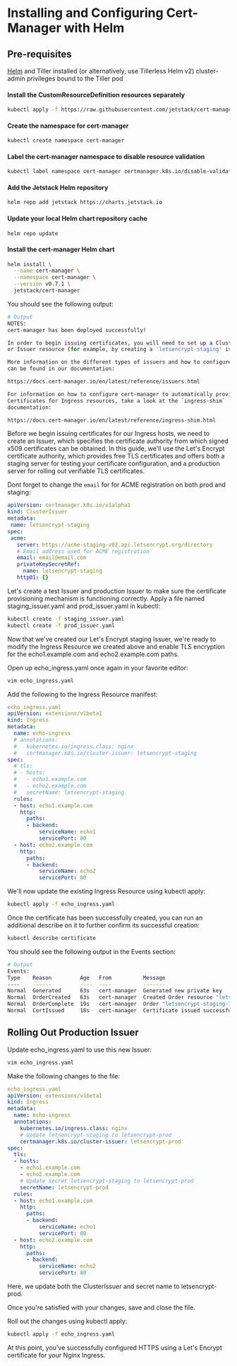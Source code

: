 # Installing and Configuring Cert-Manager with Helm

## Pre-requisites
[Helm]() and Tiller installed (or alternatively, use Tillerless Helm v2)
cluster-admin privileges bound to the Tiller pod

#### Install the CustomResourceDefinition resources separately
```bash
kubectl apply -f https://raw.githubusercontent.com/jetstack/cert-manager/release-0.7/deploy/manifests/00-crds.yaml
```

#### Create the namespace for cert-manager
```bash
kubectl create namespace cert-manager
```

#### Label the cert-manager namespace to disable resource validation
```bash
kubectl label namespace cert-manager certmanager.k8s.io/disable-validation=true
```

#### Add the Jetstack Helm repository
```bash
helm repo add jetstack https://charts.jetstack.io
```

#### Update your local Helm chart repository cache
```bash
helm repo update
```

#### Install the cert-manager Helm chart
```bash
helm install \
  --name cert-manager \
  --namespace cert-manager \
  --version v0.7.1 \
  jetstack/cert-manager
```
You should see the following output:
```bash
# Output
NOTES:
cert-manager has been deployed successfully!

In order to begin issuing certificates, you will need to set up a ClusterIssuer
or Issuer resource (for example, by creating a 'letsencrypt-staging' issuer).

More information on the different types of issuers and how to configure them
can be found in our documentation:

https://docs.cert-manager.io/en/latest/reference/issuers.html

For information on how to configure cert-manager to automatically provision
Certificates for Ingress resources, take a look at the `ingress-shim`
documentation:

https://docs.cert-manager.io/en/latest/reference/ingress-shim.html
```

Before we begin issuing certificates for our Ingress hosts, we need to create an Issuer, which specifies the certificate authority from which signed x509 certificates can be obtained. In this guide, we'll use the Let's Encrypt certificate authority, which provides free TLS certificates and offers both a staging server for testing your certificate configuration, and a production server for rolling out verifiable TLS certificates.

Dont forget to change the `email` for for ACME registration on both prod and staging:

```yaml
apiVersion: certmanager.k8s.io/v1alpha1
kind: ClusterIssuer
metadata:
 name: letsencrypt-staging
spec:
 acme:
   server: https://acme-staging-v02.api.letsencrypt.org/directory
   # Email address used for ACME registration
   email: email@email.com
   privateKeySecretRef:
     name: letsencrypt-staging
   http01: {}
```

Let's create a test Issuer  and production Issuer to make sure the certificate provisioning mechanism is functioning correctly. Apply a file named staging_issuer.yaml and prod_issuer.yaml in kubectl:
```bash
kubectl create -f staging_issuer.yaml
kubectl create -f prod_issuer.yaml
```


Now that we've created our Let's Encrypt staging Issuer, we're ready to modify the Ingress Resource we created above and enable TLS encryption for the echo1.example.com and echo2.example.com paths.

Open up echo_ingress.yaml once again in your favorite editor:
```bash
vim echo_ingress.yaml
```

Add the following to the Ingress Resource manifest:
```yaml
echo_ingress.yaml
apiVersion: extensions/v1beta1
kind: Ingress
metadata:
  name: echo-ingress
  # annotations:  
  #   kubernetes.io/ingress.class: nginx
  #   certmanager.k8s.io/cluster-issuer: letsencrypt-staging
spec:
  # tls:
  # - hosts:
  #   - echo1.example.com
  #   - echo2.example.com
  #   secretName: letsencrypt-staging
  rules:
  - host: echo1.example.com
    http:
      paths:
      - backend:
          serviceName: echo1
          servicePort: 80
  - host: echo2.example.com
    http:
      paths:
      - backend:
          serviceName: echo2
          servicePort: 80
```

We'll now update the existing Ingress Resource using kubectl apply:
```bash
kubectl apply -f echo_ingress.yaml
```


Once the certificate has been successfully created, you can run an additional describe on it to further confirm its successful creation:
```bash
kubectl describe certificate
```

You should see the following output in the Events section:
```bash
# Output
Events:
Type    Reason         Age   From          Message
----    ------         ----  ----          -------
Normal  Generated      63s   cert-manager  Generated new private key
Normal  OrderCreated   63s   cert-manager  Created Order resource "letsencrypt-staging-147606226"
Normal  OrderComplete  19s   cert-manager  Order "letsencrypt-staging-147606226" completed successfully
Normal  CertIssued     18s   cert-manager  Certificate issued successfully
```


## Rolling Out Production Issuer

Update echo_ingress.yaml to use this new Issuer:
```bash
vim echo_ingress.yaml
```

Make the following changes to the file:
```yaml
echo_ingress.yaml
apiVersion: extensions/v1beta1
kind: Ingress
metadata:
  name: echo-ingress
  annotations:  
    kubernetes.io/ingress.class: nginx
    # Update letsencrypt-staging to letsencrypt-prod
    certmanager.k8s.io/cluster-issuer: letsencrypt-prod
spec:
  tls:
  - hosts:
    - echo1.example.com
    - echo2.example.com
    # Update secret letsencrypt-staging to letsencrypt-prod
    secretName: letsencrypt-prod
  rules:
  - host: echo1.example.com
    http:
      paths:
      - backend:
          serviceName: echo1
          servicePort: 80
  - host: echo2.example.com
    http:
      paths:
      - backend:
          serviceName: echo2
          servicePort: 80
```

Here, we update both the ClusterIssuer and secret name to letsencrypt-prod.

Once you're satisfied with your changes, save and close the file.

Roll out the changes using kubectl apply:
```bash
kubectl apply -f echo_ingress.yaml
```

At this point, you've successfully configured HTTPS using a Let's Encrypt certificate for your Nginx Ingress.